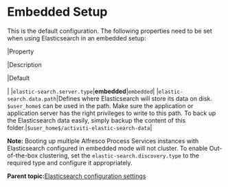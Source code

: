 # Embedded Setup

This is the default configuration. The following properties need to be set when using Elasticsearch in an embedded setup:

|Property

|Description

|Default

|
|`elastic-search.server.type`|**embedded**|`embedded`|
|`elastic-search.data.path`|Defines where Elasticsearch will store its data on disk. `$user_home$` can be used in the path. Make sure the application or application server has the right privileges to write to this path. To back up the Elasticsearch data easily, simply backup the content of this folder.|`$user_home$/activiti-elastic-search-data`|

**Note:** Booting up multiple Alfresco Process Services instances with Elasticsearch configured in embedded mode will not cluster. To enable Out-of-the-box clustering, set the `elastic-search.discovery.type` to the required type and configure it appropriately.

**Parent topic:**[Elasticsearch configuration settings](../topics/general_settings.md)

